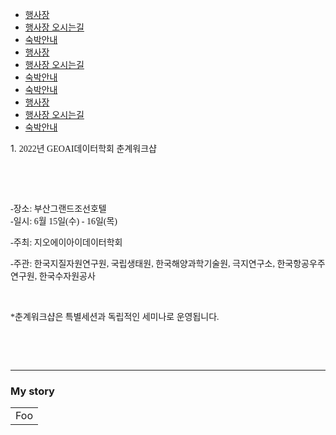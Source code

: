---
---

<div class="gaybar__container">
  <ul>
    <li><a href="/?link=3hxoxfmq"> 행사장 </a></li>
    <li><a href="/jinwoo"> 행사장 오시는길 </a></li>
    <li><a href="/?link=54ici8he"> 숙박안내 </a></li>
    <li><a href="/?link=3hxoxfmq"> 행사장 </a></li>
    <li><a href="/jinwoo"> 행사장 오시는길 </a></li>
    <li><a href="/?link=54ici8he"> 숙박안내 </a></li>
    <li><a href="/?link=54ici8he"> 숙박안내 </a></li>
    <li><a href="/?link=3hxoxfmq"> 행사장 </a></li>
    <li><a href="/jinwoo"> 행사장 오시는길 </a></li>
    <li><a href="/?link=54ici8he"> 숙박안내 </a></li>
  </ul>
</div>

<p class="HStyle0">1. <span style="position: relative; font-family: HY견고딕; border-width: 0px;">2022년 GEOAI데이터학회 춘계워크샵</span><span class="hnc_page_break" style="word-spacing: -0.5em; border-width: 0px;">&nbsp;</span></p>

<p class="HStyle0"><span class="hnc_page_break" style="word-spacing: -0.5em; border-width: 0px;">&nbsp;</span></p>

<p class="HStyle0"><span style="position: relative; font-family: HY견고딕; border-width: 0px;"></span><span class="hnc_page_break" style="word-spacing: -0.5em; border-width: 0px;">&nbsp;</span></p>

<p class="HStyle0"><span style="position: relative; font-family: HY견고딕; border-width: 0px;">-장소: 부산그랜드조선호텔<br/>-일시: 6월 15일(수) - 16일(목)</span><span class="hnc_page_break" style="word-spacing: -0.5em; border-width: 0px;">&nbsp;</span></p>

<p class="HStyle0"><span style="position: relative; font-family: HY견고딕; border-width: 0px;">-주최: 지오에이아이데이터학회</span><span class="hnc_page_break" style="word-spacing: -0.5em; border-width: 0px;">&nbsp;</span></p>

<p class="HStyle0"><span style="position: relative; font-family: HY견고딕; border-width: 0px;">-주관: 한국지질자원연구원, 국립생태원, 한국해양과학기술원, 극지연구소, 한국항공우주연구원, 한국수자원공사</span><span class="hnc_page_break" style="word-spacing: -0.5em; border-width: 0px;">&nbsp;</span></p>

<p class="HStyle0"><span class="hnc_page_break" style="word-spacing: -0.5em; border-width: 0px;">&nbsp;</span></p>

<p class="HStyle0"><span style="position: relative; font-family: HY견고딕; border-width: 0px;">*춘계워크샵은 특별세션과 독립적인 세미나로 운영됩니다.</span><span class="hnc_page_break" style="word-spacing: -0.5em; border-width: 0px;">&nbsp;</span></p>

<p class="HStyle0"><span class="hnc_page_break" style="word-spacing: -0.5em; border-width: 0px;">&nbsp;</span></p>

<p class="HStyle0"><span class="hnc_page_break" style="word-spacing: -0.5em; border-width: 0px;">&nbsp;</span></p>

<hr/>

### My story

<table>
    <tr>
        <td>Foo</td>
    </tr>
</table>
